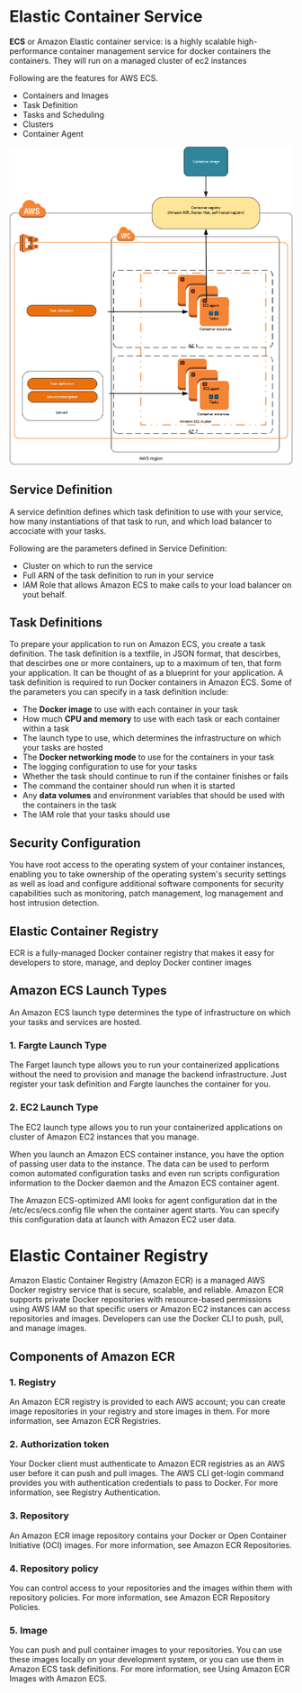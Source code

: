 # Elastic Container Service
**ECS** or Amazon Elastic container service: is a highly scalable high-performance container management service for docker containers the containers. They will run on a managed cluster of ec2 instances 

Following are the features for AWS ECS.
- Containers and Images
- Task Definition
- Tasks and Scheduling
- Clusters
- Container Agent

<img src="./diagram/ECS-Overview-Standard.png">

## Service Definition
A service definition defines which task definition to use with your service, how many instantiations of that task to run, and which load balancer to accociate with your tasks.

Following are the parameters defined in Service Definition:
- Cluster on which to run the service
- Full ARN of the task definition to run in your service
- IAM Role that allows Amazon ECS to make calls to your load balancer on yout behalf.

## Task Definitions
To prepare your application to run on Amazon ECS, you create a task definition. The task definition is a textfile, in JSON format, that descirbes, that descirbes one or more containers, up to a maximum of ten, that form your application. It can be thought of as a blueprint for your application. A task definition is required to run Docker containers in Amazon ECS. Some of the parameters you can specify in a task definition include:

- The **Docker image** to use with each container in your task
- How much **CPU and memory** to use with each task or each container within a task
- The launch type to use, which determines the infrastructure on which your tasks are hosted
- The **Docker networking mode** to use for the containers in your task
- The logging configuration to use for your tasks
- Whether the task should continue to run if the container finishes or fails
- The command the container should run when it is started
- Any **data volumes** and environment variables that should be used with the containers in the task
- The IAM role that your tasks should use

## Security Configuration
You have root access to the operating system of your container instances, enabling you to take ownership of the operating system's security settings as well as load and configure additional software components for security capabilities such as monitoring, patch management, log management and host intrusion detection.

## Elastic Container Registry
ECR is a fully-managed Docker container registry that makes it easy for developers to store, manage, and deploy Docker continer images

## Amazon ECS Launch Types
An Amazon ECS launch type determines the type of infrastructure on which your tasks and services are hosted.

### 1. Fargte Launch Type
The Farget launch type allows you to run your containerized applications without the need to provision and manage the backend infrastructure. Just register your task definition and Fargte launches the container for you.

### 2. EC2 Launch Type
The EC2 launch type allows you to run your containerized applications on cluster of Amazon EC2 instances that you manage.

When you launch an Amazon ECS container instance, you have the option of passing user data to the instance. The data can be used to perform comon automated configuration tasks and even run scripts configuration information to the Docker daemon and the Amazon ECS container agent.

The Amazon ECS-optimized AMI looks for agent configuration dat in the /etc/ecs/ecs.config file when the container agent starts. You can specify this configuration data at launch with Amazon EC2 user data.


# Elastic Container Registry
Amazon Elastic Container Registry (Amazon ECR) is a managed AWS Docker registry service that is secure, scalable, and reliable. Amazon ECR supports private Docker repositories with resource-based permissions using AWS IAM so that specific users or Amazon EC2 instances can access repositories and images. Developers can use the Docker CLI to push, pull, and manage images.

## Components of Amazon ECR
### 1. Registry

An Amazon ECR registry is provided to each AWS account; you can create image repositories in your registry and store images in them. For more information, see Amazon ECR Registries.

### 2. Authorization token
Your Docker client must authenticate to Amazon ECR registries as an AWS user before it can push and pull images. The AWS CLI get-login command provides you with authentication credentials to pass to Docker. For more information, see Registry Authentication.

### 3. Repository
An Amazon ECR image repository contains your Docker or Open Container Initiative (OCI) images. For more information, see Amazon ECR Repositories.

### 4. Repository policy
You can control access to your repositories and the images within them with repository policies. For more information, see Amazon ECR Repository Policies.

### 5. Image
You can push and pull container images to your repositories. You can use these images locally on your development system, or you can use them in Amazon ECS task definitions. For more information, see Using Amazon ECR Images with Amazon ECS.